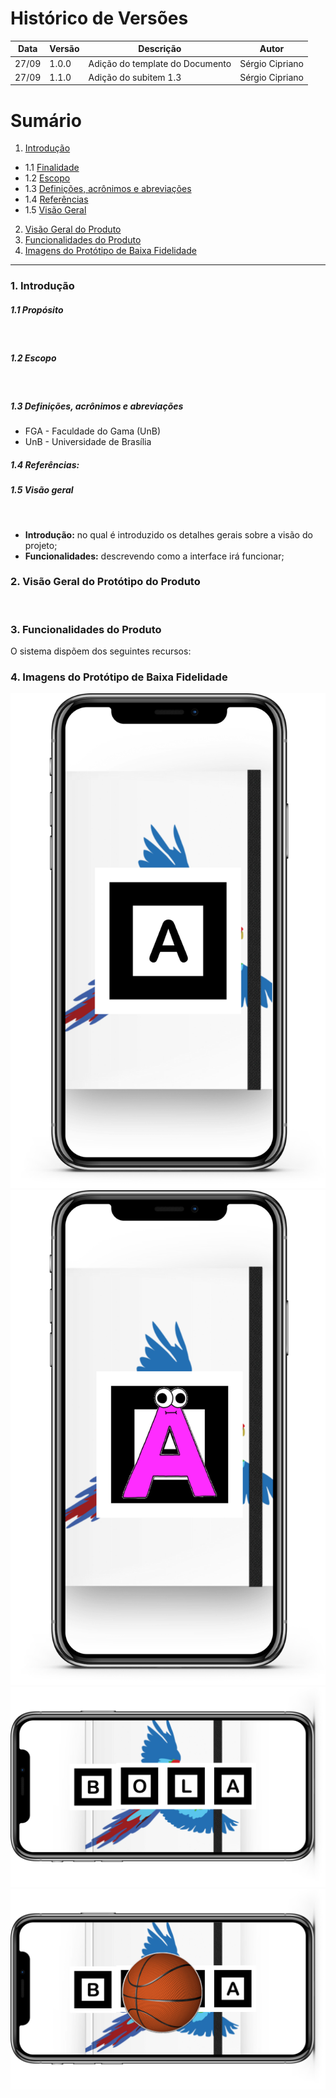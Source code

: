 # Histórico de Versões

Data|Versão|Descrição|Autor
-|-|-|-
27/09|1.0.0|Adição do template do Documento| Sérgio Cipriano|
27/09|1.1.0|Adição do subitem 1.3| Sérgio Cipriano|

# Sumário

1. [Introdução](#1)
  - 1.1 [Finalidade](#1_1)
  - 1.2 [Escopo](#1_2)
  - 1.3 [Definições, acrônimos e abreviações](#1_3)
  - 1.4 [Referências](#1_4)
  - 1.5 [Visão Geral](#1_5)
2. [Visão Geral do Produto](#2)
3. [Funcionalidades do Produto](#3)
4. [Imagens do Protótipo de Baixa Fidelidade](#4)

___

### 1. <a name="1">Introdução</a>

##### 1.1 <a name ="1_1">Propósito</a>

<p align="justify"> &emsp;&emsp; </p>

##### 1.2 <a name="1_2">Escopo</a>

<p align="justify"> &emsp;&emsp; </p>

##### 1.3 <a name=1_3>Definições, acrônimos e abreviações</a>

* FGA - Faculdade do Gama (UnB)
* UnB - Universidade de Brasília

##### 1.4 <a name="1_4">  Referências:</a>

<p align="left"></p>

##### 1.5 <a name="1_5">Visão geral</a>

<p align="justify"> &emsp;&emsp; </p>

* **Introdução:** no qual é introduzido os detalhes gerais sobre a visão do projeto;
* **Funcionalidades:** descrevendo como a interface irá funcionar;

### 2. <a name="2">Visão Geral do Protótipo do Produto</a>

<div style="text-align: justify"> &emsp;&emsp; </div>

### 3. <a name="3">Funcionalidades do Produto</a>
O sistema dispõem dos seguintes recursos:<br />
<p align = "justify"></p>

### 4. <a name="4">Imagens do Protótipo de Baixa Fidelidade</a>
<img src="../imagens/low_fidelity_prototype/Component 1.png" />
<img src="../imagens/low_fidelity_prototype/Component 2.png" />
<img src="../imagens/low_fidelity_prototype/Component 3.png" />
<img src="../imagens/low_fidelity_prototype/Component 4.png" />
